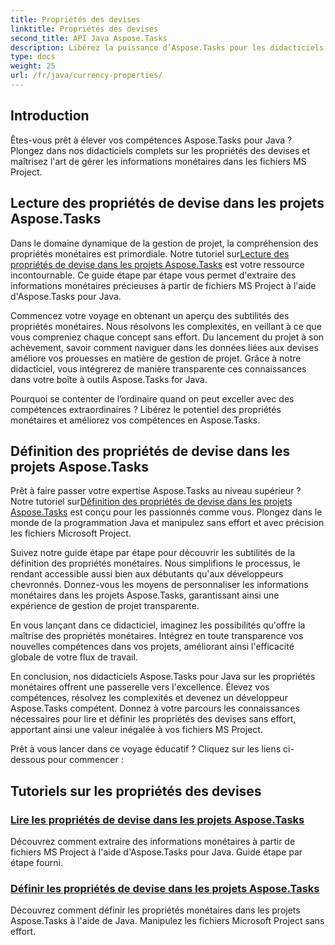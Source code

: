 ```yaml
---
title: Propriétés des devises
linktitle: Propriétés des devises
second_title: API Java Aspose.Tasks
description: Libérez la puissance d’Aspose.Tasks pour les didacticiels Java. Découvrez des guides étape par étape sur la lecture et la définition sans effort des propriétés monétaires dans les fichiers MS Project.
type: docs
weight: 25
url: /fr/java/currency-properties/
---
```

## Introduction
Êtes-vous prêt à élever vos compétences Aspose.Tasks pour Java ? Plongez dans nos didacticiels complets sur les propriétés des devises et maîtrisez l'art de gérer les informations monétaires dans les fichiers MS Project.

## Lecture des propriétés de devise dans les projets Aspose.Tasks

 Dans le domaine dynamique de la gestion de projet, la compréhension des propriétés monétaires est primordiale. Notre tutoriel sur[Lecture des propriétés de devise dans les projets Aspose.Tasks](./read-properties/) est votre ressource incontournable. Ce guide étape par étape vous permet d'extraire des informations monétaires précieuses à partir de fichiers MS Project à l'aide d'Aspose.Tasks pour Java.

Commencez votre voyage en obtenant un aperçu des subtilités des propriétés monétaires. Nous résolvons les complexités, en veillant à ce que vous compreniez chaque concept sans effort. Du lancement du projet à son achèvement, savoir comment naviguer dans les données liées aux devises améliore vos prouesses en matière de gestion de projet. Grâce à notre didacticiel, vous intégrerez de manière transparente ces connaissances dans votre boîte à outils Aspose.Tasks for Java.

Pourquoi se contenter de l’ordinaire quand on peut exceller avec des compétences extraordinaires ? Libérez le potentiel des propriétés monétaires et améliorez vos compétences en Aspose.Tasks.

## Définition des propriétés de devise dans les projets Aspose.Tasks

 Prêt à faire passer votre expertise Aspose.Tasks au niveau supérieur ? Notre tutoriel sur[Définition des propriétés de devise dans les projets Aspose.Tasks](./set-properties/) est conçu pour les passionnés comme vous. Plongez dans le monde de la programmation Java et manipulez sans effort et avec précision les fichiers Microsoft Project.

Suivez notre guide étape par étape pour découvrir les subtilités de la définition des propriétés monétaires. Nous simplifions le processus, le rendant accessible aussi bien aux débutants qu'aux développeurs chevronnés. Donnez-vous les moyens de personnaliser les informations monétaires dans les projets Aspose.Tasks, garantissant ainsi une expérience de gestion de projet transparente.

En vous lançant dans ce didacticiel, imaginez les possibilités qu'offre la maîtrise des propriétés monétaires. Intégrez en toute transparence vos nouvelles compétences dans vos projets, améliorant ainsi l'efficacité globale de votre flux de travail.

En conclusion, nos didacticiels Aspose.Tasks pour Java sur les propriétés monétaires offrent une passerelle vers l'excellence. Élevez vos compétences, résolvez les complexités et devenez un développeur Aspose.Tasks compétent. Donnez à votre parcours les connaissances nécessaires pour lire et définir les propriétés des devises sans effort, apportant ainsi une valeur inégalée à vos fichiers MS Project.

Prêt à vous lancer dans ce voyage éducatif ? Cliquez sur les liens ci-dessous pour commencer :

## Tutoriels sur les propriétés des devises
### [Lire les propriétés de devise dans les projets Aspose.Tasks](./read-properties/)
Découvrez comment extraire des informations monétaires à partir de fichiers MS Project à l'aide d'Aspose.Tasks pour Java. Guide étape par étape fourni.
### [Définir les propriétés de devise dans les projets Aspose.Tasks](./set-properties/)
Découvrez comment définir les propriétés monétaires dans les projets Aspose.Tasks à l'aide de Java. Manipulez les fichiers Microsoft Project sans effort.